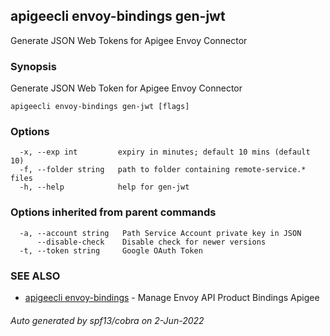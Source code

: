 ## apigeecli envoy-bindings gen-jwt

Generate JSON Web Tokens for Apigee Envoy Connector

### Synopsis

Generate JSON Web Token for Apigee Envoy Connector

```
apigeecli envoy-bindings gen-jwt [flags]
```

### Options

```
  -x, --exp int         expiry in minutes; default 10 mins (default 10)
  -f, --folder string   path to folder containing remote-service.* files
  -h, --help            help for gen-jwt
```

### Options inherited from parent commands

```
  -a, --account string   Path Service Account private key in JSON
      --disable-check    Disable check for newer versions
  -t, --token string     Google OAuth Token
```

### SEE ALSO

* [apigeecli envoy-bindings](apigeecli_envoy-bindings.md)	 - Manage Envoy API Product Bindings Apigee

###### Auto generated by spf13/cobra on 2-Jun-2022

